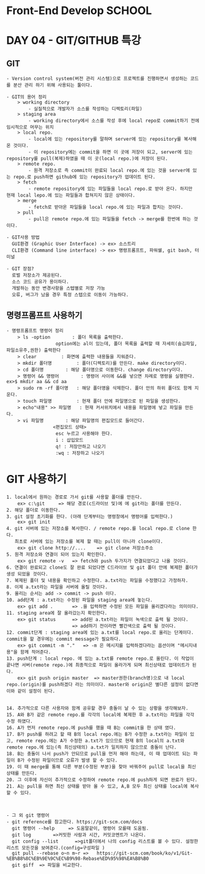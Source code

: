 # Front-End Develop SCHOOL

# DAY 04 - GIT/GITHUB 특강

## GIT
	- Version control system(버전 관리 시스템)으로 프로젝트를 진행하면서 생성하는 코드를 분산 관리 하기 위해 사용되는 툴이다.
	
    - GIT의 용어 정리
    	> working directory
    		- 실질적으로 개발자가 소스를 작성하는 디렉토리(파일)
    	> staging area
    		- working directory에서 소스를 작성 후에 local repo로 commit하기 전에 임시적으로 머무는 위치
    	> local repo.
    		- local에 있는 repository를 말하며 server에 있는 repository를 복사해 온 것이다.
    		- 이 repository에는 commit을 하면 이 곳에 저장이 되고, server에 있는 repository를 pull(복제)하였을 때 이 곳(local repo.)에 저장이 된다.
    	> remote repo.
    		- 원격 저장소로 즉 commit이 완료되 local repo.에 있는 것을 server에 있는 repo.로 push하면 github에 있는 repository가 업데이트 된다.
     	> fetch
     		- remote repository에 있는 파일들을 local repo.로 받아 온다. 하지만 현재 local lepo.에 있는 파일들과 합쳐지지 않은 상태이다.
     	> merge
     		- fetch로 받아온 파일들을 local repo.에 있는 파일과 합치는 것이다.
     	> pull
     		- pull은 remote repo.에 있는 파일들을 fetch -> merge를 한번에 하는 것이다.
     		
    - GIT사용 방법 
	  GUI환경 (Graphic User Interface) -> ex> 소스트리
	  CLI환경 (Command line interface) -> ex> 명령프롬프트, 파워쉘, git bash, 터미널
     
	- GIT 장점?
	  로벌 저장소가 제공된다.
	  소스 코드 공유가 용이하다.
      개발하는 동안 변경사항을 스텝별로 저장 가능
      오류, 버그가 났을 경우 특정 스텝으로 이동이 가능하다.


## 명령프롬프트 사용하기
	- 명령프롬프트 명령어 정리
		> ls -option 		: 폴더 목록을 출력한다.
			          option에는 al이 있는데, 폴더 목록을 출력할 때 자세히(숨김파일, 파일소유주,권한) 출력한다
		> clear 		: 화면에 출력한 내용들을 지워준다.
		> mkdir 폴더명 		: 폴더(디렉토리)를 만든다. make directory이다.
		> cd 폴더명 		: 해당 폴더명으로 이동한다. change directory이다.
		> 명령어 && 명령어 		: 명령어 사이에 &&를 넣으면 차례로 명령을 실행한다. ex>$ mkdir aa && cd aa
		> sudo rm -rf 폴더명 	: 해당 폴더명을 삭제한다. 폴더 안의 하위 폴더도 함께 지운다.
		> touch 파일명 		: 현재 폴더 안에 파일명으로 된 파일을 생성한다.
		> echo"내용" >> 파일명 	: 현재 커서위치에서 내용을 파일명에 넣고 파일을 만든다.
		> vi 파일명 		: 해당 파일명의 편집모드로 들어간다.
				     <편집모드 상태>
                      esc 누르고 사용해야 한다.
                      i : 삽입모드
                      q! : 저장안하고 나오기
                      :wq : 저장하고 나오기
        

# GIT 사용하기

	1. local에서 원하는 경로로 가서 git를 사용할 폴더를 만든다. 
		ex> c:\git     => 해당 경로(c드라이브 및)에 에 git라는 폴더를 만든다.
    2. 해당 폴더로 이동한다.
	3. git 설정 초기화를 한다. (아래 단계부터는 명령창에서 명령어를 입력한다.)
		ex> git init
	4. git 서버에 있는 저장소를 복사한다. / remote repo.를 local repo.로 clone 한다.
	   최초로 서버에 있는 저장소를 복제 할 때는 pull이 아니라 clone이다.
		ex> git clone http://....    => git clone 저장소주소
    5. 원격 저장소와 연결이 되어 있는지 확인한다.
    	ex> git remote -v 	=> fetch와 push 두가지가 연결되었다고 나올 것이다.
    6. 연결이 완료되고 clone도 잘 완료 되었다면 C드라이브 및 git 폴더 안에 복제한 폴더가 생성 되었을 것이다.
    7. 복제된 폴더 및 내용을 확인하고 수정한다. a.txt라는 파일을 수정했다고 가정하자.
    8. 이제 a.txt라는 파일을 서버에 올릴 것이다.
    9. 올리는 순서는 add -> commit -> push 이다.
    10. add단계 : a.txt라는 수정된 파일을 staging area에 놓는다.
    	ex> git add . 		=> .을 입력하면 수정된 모든 파일을 올리겠다라는 의미이다.
    11. staging area에 잘 올라갔는지 확인한다.
    	ex> git status		=> add된 a.txt라는 파일이 녹색으로 출력 될 것이다.
        					=> add하기 전이라면 빨간색으로 출력 될 것이다.
    12. commit단계 : staging area에 있는 a.txt를 local repo.로 올리는 단계이다. commit을 할 경우에는 commit message가 필요하다.
    	ex> git commit -m "." 	=> -m 은 메시지를 입력하겠다라는 옵션이며 "메시지내용"을 함께 적어준다.
    13. push단계 : local repo. 에 있는 a.txt를 remote repo.로 올린다. 이 작업이 끝나면 서버(remote repo.)에 최종적으로 파일이 올라가게 되며 최신상태로 업데이트가 된다.
    	ex> git push origin master	=> master권한(branch명)으로 내 local repo.(origin)를 push하겠다 라는 의미이다. master와 origin은 별다른 설정이 없다면 이와 같이 설정이 된다.
        
    
    14. 추가적으로 다른 사용자와 함께 공유할 경우 충돌이 날 수 있는 상황을 생각해보자.
    15. A와 B가 같은 remote repo.를 각각의 local에 복제한 후 a.txt라는 파일을 각각 수정 하였다.
    16. A가 먼저 remote repo.에 push를 했을 때 B는 commit을 한 상태 였다.
    17. B가 push를 하려고 할 때 B의 local repo.에는 B가 수정한 a.txt라는 파일이 있고, remote repo.에는 A가 수정한 a.txt가 있으므로 현재 B의 local의 a.txt와 remote repo.에 있는(즉 최신상태의) a.txt가 일치하지 않으므로 충돌이 난다.
    18. B는 충돌이 나서 push가 안되므로 pull을 먼저 해야 하는데, 이 때 업데이트 되는 파일이 B가 수정된 파일이므로 오류가 발생 할 수 있다.
    19. 이 때 merge를 통해 다른 부분(수정된 부분)을 찾아 바꿔주어 pull로 local을 최신상태를 만든다.
    20. 그 이후에 자신이 추가적으로 수정하여 remote repo.에 push하게 되면 완료가 된다.
    21. A는 pull을 하면 최신 상태를 받아 올 수 있고, A,B 모두 최신 상태를 local에 복사 할 수 있다.
    
    
	
	- 그 외 git 명령어
	- git reference를 참고한다. https://git-scm.com/docs
	  git 명령어 ‐‐help 	 => 도움말같이, 명령어 모를때 도움됨.
      git log 	 	 =>커밋한 사람과 시간, 커밋코멘트가 나온다.
      git config --list  	 =>git폴더에서 나의 config 리스트를 볼 수 있다. 설정한 리스트 모든것을 보여준다.(config=구성파일 )
      git pull --rebase o~n m~r	=>   https://git-scm.com/book/ko/v1/Git-%EB%B8%8C%EB%9E%9C%EC%B9%98-Rebase%ED%95%98%EA%B8%B0
      git giff  => 파일을 비교한다.